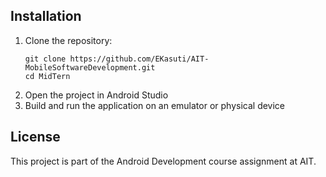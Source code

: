 ## Installation
1. Clone the repository:
   ```
   git clone https://github.com/EKasuti/AIT-MobileSoftwareDevelopment.git
   cd MidTern
   ```
2. Open the project in Android Studio
3. Build and run the application on an emulator or physical device

## License
This project is part of the Android Development course assignment at AIT.